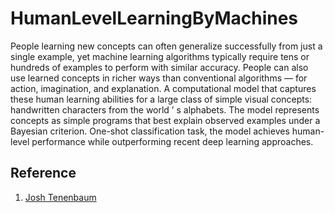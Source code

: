 # HumanLevelLearningByMachines
People learning new concepts can often generalize successfully from just a single example, yet machine learning algorithms typically require tens or hundreds of examples to perform with similar accuracy. People can also use learned concepts in richer ways than conventional algorithms — for action, imagination, and explanation. A computational model that captures these human learning abilities for a large class of simple visual concepts: handwritten characters from the world ’ s alphabets. The model represents concepts as simple programs that best explain observed examples under a Bayesian criterion. One-shot classification task, the model achieves human-level performance while outperforming recent deep learning approaches.

## Reference

1. [Josh Tenenbaum]( http://clm.utexas.edu/compjclub/wp-content/uploads/2016/02/lake2015.pdf )
